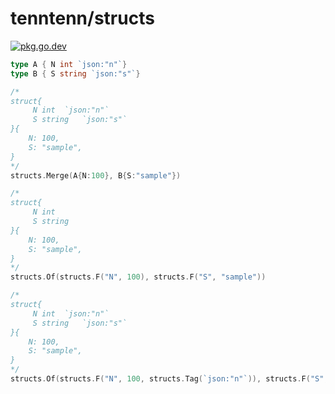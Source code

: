 # tenntenn/structs

[![pkg.go.dev][gopkg-badge]][gopkg]

```go
type A { N int `json:"n"`}
type B { S string `json:"s"`}

/*
struct{
     N int	`json:"n"`
     S string	`json:"s"`
}{
	N: 100,
	S: "sample",
}
*/
structs.Merge(A{N:100}, B{S:"sample"})
```

```go
/*
struct{
     N int
     S string
}{
	N: 100,
	S: "sample",
}
*/
structs.Of(structs.F("N", 100), structs.F("S", "sample"))

/*
struct{
     N int	`json:"n"`
     S string	`json:"s"`
}{
	N: 100,
	S: "sample",
}
*/
structs.Of(structs.F("N", 100, structs.Tag(`json:"n"`)), structs.F("S", "sample", structs.Tag(`json:"s"`)))
```


<!-- links -->
[gopkg]: https://pkg.go.dev/github.com/tenntenn/structs
[gopkg-badge]: https://pkg.go.dev/badge/github.com/tenntenn/structs?status.svg

